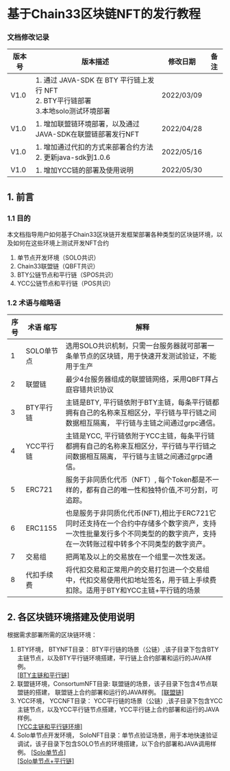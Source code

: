 # 基于Chain33区块链NFT的发行教程

### 文档修改记录

| 版本号 | 版本描述                              | 修改日期   | 备注 |
| ------ | ------------------------------------- | ---------- | ---- |
| V1.0   | 1. 通过 JAVA-SDK 在 BTY 平行链上发行 NFT<br>2. BTY平行链部署<br>3.本地solo测试环境部署 | 2022/03/09 |
| V1.0   | 1. 增加联盟链环境部署，以及通过JAVA-SDK在联盟链部署发行NFT | 2022/04/28 |
| V1.0   | 1. 增加通过代扣的方式来部署合约方法<br>2. 更新java-sdk到1.0.6 | 2022/05/16 |
| V1.0   | 1. 增加YCC链的部署及使用说明 | 2022/05/30 |

## 1. 前言
### 1.1 目的
本文档指导用户如何基于Chain33区块链开发框架部署各种类型的区块链环境，以及如何在这些环境上测试开发NFT合约
 1. 单节点开发环境（SOLO共识）  
 2. Chain33联盟链（QBFT共识）  
 3. BTY公链节点和平行链（SPOS共识）  
 4. YCC公链节点和平行链（POS共识）  

### 1.2 术语与缩略语

| 序号 | 术语 缩写                              | 解释   |
| ------ | ------------------------------------- | ---------- |
| 1   | SOLO单节点| 选用SOLO共识机制，只需一台服务器就可部署一条单节点的区块链，用于快速开发测试验证，不能用于生产|
| 2   | 联盟链| 最少4台服务器组成的联盟链网络，采用QBFT拜占庭容错共识协议|
| 3   | BTY平行链| 主链是BTY, 平行链依附于BTY主链，每条平行链都拥有自己的名称来互相区分，平行链与平行链之间数据相互隔离， 平行链与主链之间通过grpc通信。|
| 4   | YCC平行链| 主链是YCC, 平行链依附于YCC主链，每条平行链都拥有自己的名称来互相区分，平行链与平行链之间数据相互隔离， 平行链与主链之间通过grpc通信。|
| 5   | ERC721| 服务于非同质化代币（NFT）, 每个Token都是不一样的，都有自己的唯一性和独特价值,不可分割，可追踪。|
| 6   | ERC1155| 也是服务于非同质化代币(NFT),相比于ERC721它同时还支持在一个合约中存储多个数字资产，支持一次性批量发行多个不同类型的的数字资产，支持在一次转账过程中转多个不同类型的数字资产。|
| 7   | 交易组| 把两笔及以上的交易放在一个组里一次性发送。|
| 8   | 代扣手续费| 将代扣交易和正常用户的交易打包进一个交易组中，代扣交易使用代扣地址签名，用于链上手续费扣除。适用于BTY和YCC主链+平行链的场景|


## 2. 各区块链环境搭建及使用说明  
根据需求部署所需的区块链环境：  
1. BTY环境， BTYNFT目录： BTY平行链的场景（公链）,该子目录下包含BTY主链节点，以及BTY平行链环境搭建，平行链上合约部署和运行的JAVA样例。  
[[BTY主链和平行链]](https://github.com/andyYuanFZM/NFTDemo/tree/main/src/test/java/com/chain33/cn/NFTDemo/readme.md)   
2. 联盟链环境，ConsortumNFT目录: 联盟链的场景，该子目录下包含4节点联盟链的搭建， 联盟链上合约部署和运行的JAVA样例。 
[[联盟链]](https://github.com/andyYuanFZM/NFTDemo/tree/main/src/test/java/com/chain33/cn/ConsortiumNFT/readme.md) 
3. YCC环境， YCCNFT目录： YCC平行链的场景（公链）,该子目录下包含YCC主链节点，以及YCC平行链节点搭建，YCC平行链上合约部署和运行的JAVA样例。    
[[YCC主链和平行链环境]](https://github.com/andyYuanFZM/NFTDemo/tree/main/src/test/java/com/chain33/cn/YCCNFT/readme.md)  
4. Solo单节点开发环境， SoloNFT目录：单节点验证场景，用于本地快速验证调试，该子目录下包含SOLO节点的环境搭建，以下合约部署和JAVA调用样例。
[[Solo单节点]](https://github.com/andyYuanFZM/NFTDemo/tree/main/src/test/java/com/chain33/cn/SoloNFT/singleSolo/readme.md)  
[[Solo单节点+平行链]](https://github.com/andyYuanFZM/NFTDemo/tree/main/src/test/java/com/chain33/cn/SoloNFT/soloAndPara/readme.md)    

